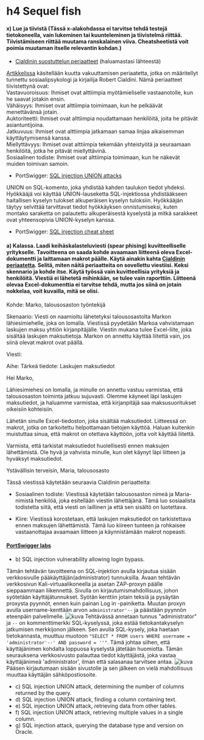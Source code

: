 # h4 Sequel fish

#### x) Lue ja tiivistä (Tässä x-alakohdassa ei tarvitse tehdä testejä tietokoneella, vain lukeminen tai kuunteleminen ja tiivistelmä riittää. Tiivistämiseen riittää muutama ranskalainen viiva. Cheatsheetistä voit poimia muutaman itselle relevantin kohdan.)
+ [Cialdinin suostuttelun periaatteet](https://duckduckgo.com/?q=cialdini+principles) (haluamastasi lähteestä)  

[Artikkelissa](https://worldofwork.io/2019/07/cialdinis-6-principles-of-persuasion/) käsitellään kuutta vakuuttamisen periaatetta, jotka on määritellyt tunnettu sosiaalipsykologi ja kirjailija Robert Cialdini. Nämä periaatteet tiivistettynä ovat:  
Vastavuoroisuus: Ihmiset ovat alttiimpia myötämieliselle vastaanotolle, kun he saavat jotakin ensin.  
Vähäisyys: Ihmiset ovat alttiimpia toimimaan, kun he pelkäävät menettävänsä jotain.  
Auktoriteetti: Ihmiset ovat alttiimpia noudattamaan henkilöitä, joita he pitävät asiantuntijoina.  
Jatkuvuus: Ihmiset ovat alttiimpia jatkamaan samaa linjaa aikaisemman käyttäytymisensä kanssa.  
Miellyttävyys: Ihmiset ovat alttiimpia tekemään yhteistyötä ja seuraamaan henkilöitä, jotka he pitävät miellyttävinä.  
Sosiaalinen todiste: Ihmiset ovat alttiimpia toimimaan, kun he näkevät muiden toimivan samoin.

+ PortSwigger: [SQL injection UNION attacks](https://portswigger.net/web-security/sql-injection/union-attacks)

UNION on SQL-komento, joka yhdistää kahden taulukon tiedot yhdeksi. Hyökkääjä voi käyttää UNION-lauseketta SQL-injektiossa yhdistääkseen haitallisen kyselyn tulokset alkuperäisen kyselyn tuloksiin. Hyökkääjän täytyy selvittää tarvittavat tiedot hyökkäyksen onnistumiseksi, kuten montako saraketta on palautettu alkuperäisestä kyselystä ja mitkä sarakkeet ovat yhteensopivia UNION-kyselyn kanssa.

+ PortSwigger: [SQL injection cheat sheet](https://portswigger.net/web-security/sql-injection/cheat-sheet)



#### a) Kalassa. Laadi keihäskalasteluviesti (spear phising) kuvitteelliselle yritykselle. Tavoitteena on saada kohde avaamaan liitteenä oleva Excel-dokumentti ja laittamaan makrot päälle. Käytä ainakin kahta [Cialdinin periaatetta](https://duckduckgo.com/?q=cialdini+principles). Selitä, miten näitä periaatteita on sovellettu viestiisi. Keksi skennario ja kohde itse. Käytä työssä vain kuvitteellisia yrityksiä ja henkilöitä. Viestiä ei lähetetä mihinkään, se tulee vain raporttiin. Liitteenä olevaa Excel-dokumenttia ei tarvitse tehdä, mutta jos siinä on jotain nokkelaa, voit kuvailla, mitä se olisi.

Kohde: Marko, talousosaston työntekijä

Skenaario: Viesti on naamioitu lähetetyksi talousosastolta Markon lähiesimiehelle, joka on lomalla. Viestissä pyydetään Markoa vahvistamaan laskujen maksu yhtiön kirjanpitäjälle. Viestin mukana tulee Excel-liite, joka sisältää laskujen maksutietoja. Markon on annettu käyttää liitettä vain, jos siinä olevat makrot ovat päällä.

Viesti:

Aihe: Tärkeä tiedote: Laskujen maksutiedot

Hei Marko,

Lähiesimiehesi on lomalla, ja minulle on annettu vastuu varmistaa, että talousosaston toiminta jatkuu sujuvasti. Olemme käyneet läpi laskujen maksutiedot, ja haluamme varmistaa, että kirjanpitäjä saa maksusuoritukset oikeisiin kohteisiin.

Lähetän sinulle Excel-tiedoston, joka sisältää maksutiedot. Liitteessä on makrot, jotka on tarkoitettu helpottamaan tietojen käyttöä. Haluan kuitenkin muistuttaa sinua, että makrot on otettava käyttöön, jotta voit käyttää liitettä.

Varmista, että tarkistat maksutiedot huolellisesti ennen maksujen lähettämistä. Ole hyvä ja vahvista minulle, kun olet käynyt läpi liitteen ja hyväksyt maksutiedot.

Ystävällisin terveisin,
Maria, talousosasto

Tässä viestissä käytetään seuraavia Cialdinin periaatteita:

+ Sosiaalinen todiste: Viestissä käytetään talousosaston nimeä ja Maria-nimistä henkilöä, joka esitellään viestin lähettäjänä. Tämä luo sosiaalista todistetta siitä, että viesti on laillinen ja että sen sisältö on luotettava.

+ Kiire: Viestissä korostetaan, että laskujen maksutiedot on tarkistettava ennen maksujen lähettämistä. Tämä luo kiireen tunteen ja rohkaisee vastaanottajaa avaamaan liitteen ja käynnistämään makrot nopeasti.




#### [PortSwigger labs](https://portswigger.net/web-security/all-labs)
+ b) SQL injection vulnerability allowing login bypass.

Tämän tehtävän tavoitteena on SQL-injektion avulla kirjautua sisään verkkosivulle pääkäyttäjän(administrator) tunnuksilla. Avaan tehtävän verkkosivun Kali-virtuaalikoneella ja asetan ZAP-proxyn päälle sieppaammaan liikennettä. Sivulla on kirjautumismahdollisuus, johon syötetään käyttäjätunnukset. Syötän kenttiin jotain teksiä ja pysäytän proxysta pyynnöt, ennen kuin painan Log in -painiketta. Muutan proxyn avulla username-kenttään arvon `administrator'--` ja päästään pyynnön eteenpäin palvelimelle.
![kuva](https://user-images.githubusercontent.com/103586741/236629118-ce5641e6-e766-49f0-80e7-651564079fee.png)
Tehtävässä annetaan tunnus "administrator" ja `--` on kommenttimerkki SQL-kyselyssä, joka estää tietokantakyselyn jatkumisen merkkijonon jälkeen. Sen avulla SQL-kysely, joka haetaan tietokannasta, muuttuu muotoon `"SELECT * FROM users WHERE username = 'administrator'--' AND password = ''"`. Tämä johtaa siihen, että käyttäjänimen kohdalta loppuosa kyselystä jätetään huomiotta. Tämän seurauksena verkkosivusto palauttaa tiedot käyttäjästä, joka vastaa käyttäjänimeä 'administrator', ilman että salasanaa tarvitsee antaa.
![kuva](https://user-images.githubusercontent.com/103586741/236629134-9eb2f150-84a5-428d-9a8a-006375140df5.png)
Pääsen kirjautumaan sisään sivustolle ja sen jälkeen on vielä mahdollisuus muuttaa käyttäjän sähköpostiosoite. 






+ c) SQL injection UNION attack, determining the number of columns returned by the query.
+ d) SQL injection UNION attack, finding a column containing text.
+ e) SQL injection UNION attack, retrieving data from other tables.
+ f) SQL injection UNION attack, retrieving multiple values in a single column.
+ g) SQL injection attack, querying the database type and version on Oracle.
